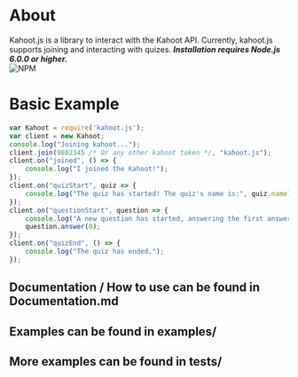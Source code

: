 # About
Kahoot.js is a library to interact with the Kahoot API. Currently, kahoot.js supports joining and interacting with quizes.
***Installation requires Node.js 6.0.0 or higher.***<br>
![NPM](https://nodei.co/npm/kahoot.js.png)

# Basic Example
```js
var Kahoot = require('kahoot.js');
var client = new Kahoot;
console.log("Joining kahoot...");
client.join(9802345 /* Or any other kahoot token */, "kahoot.js");
client.on("joined", () => {
    console.log("I joined the Kahoot!");
});
client.on("quizStart", quiz => {
    console.log("The quiz has started! The quiz's name is:", quiz.name);
});
client.on("questionStart", question => {
    console.log("A new question has started, answering the first answer.");
    question.answer(0);
});
client.on("quizEnd", () => {
    console.log("The quiz has ended.");
});
```

## Documentation / How to use can be found in Documentation.md<br>
## Examples can be found in examples/<br>
## More examples can be found in tests/<br>
